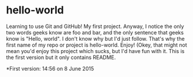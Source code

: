 # hello-world

Learning to use Git and GitHub!
My first project.
Anyway, I notice the only two words geeks know are foo and bar, and the only sentence that geeks know is "Hello, world".
I don't know why but I'd just follow.
That's why the first name of my repo or project is hello-world.
Enjoy! (Okey, that might not mean you'd enjoy this project which sucks, but I'd have fun with it.
This is the first version but it only contains README.

*First version: 14:56 on 8 June 2015
